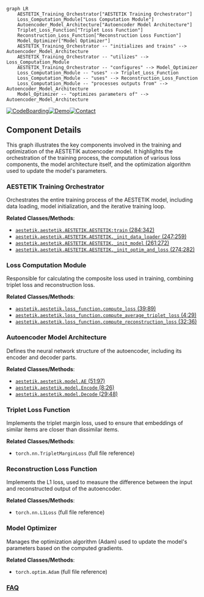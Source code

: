 ```mermaid
graph LR
    AESTETIK_Training_Orchestrator["AESTETIK Training Orchestrator"]
    Loss_Computation_Module["Loss Computation Module"]
    Autoencoder_Model_Architecture["Autoencoder Model Architecture"]
    Triplet_Loss_Function["Triplet Loss Function"]
    Reconstruction_Loss_Function["Reconstruction Loss Function"]
    Model_Optimizer["Model Optimizer"]
    AESTETIK_Training_Orchestrator -- "initializes and trains" --> Autoencoder_Model_Architecture
    AESTETIK_Training_Orchestrator -- "utilizes" --> Loss_Computation_Module
    AESTETIK_Training_Orchestrator -- "configures" --> Model_Optimizer
    Loss_Computation_Module -- "uses" --> Triplet_Loss_Function
    Loss_Computation_Module -- "uses" --> Reconstruction_Loss_Function
    Loss_Computation_Module -- "processes outputs from" --> Autoencoder_Model_Architecture
    Model_Optimizer -- "optimizes parameters of" --> Autoencoder_Model_Architecture
```
[![CodeBoarding](https://img.shields.io/badge/Generated%20by-CodeBoarding-9cf?style=flat-square)](https://github.com/CodeBoarding/GeneratedOnBoardings)[![Demo](https://img.shields.io/badge/Try%20our-Demo-blue?style=flat-square)](https://www.codeboarding.org/demo)[![Contact](https://img.shields.io/badge/Contact%20us%20-%20contact@codeboarding.org-lightgrey?style=flat-square)](mailto:contact@codeboarding.org)

## Component Details

This graph illustrates the key components involved in the training and optimization of the AESTETIK autoencoder model. It highlights the orchestration of the training process, the computation of various loss components, the model architecture itself, and the optimization algorithm used to update the model's parameters.

### AESTETIK Training Orchestrator
Orchestrates the entire training process of the AESTETIK model, including data loading, model initialization, and the iterative training loop.


**Related Classes/Methods**:

- <a href="https://github.com/ratschlab/aestetik/blob/master/aestetik/AESTETIK.py#L284-L342" target="_blank" rel="noopener noreferrer">`aestetik.aestetik.AESTETIK.AESTETIK:train` (284:342)</a>
- <a href="https://github.com/ratschlab/aestetik/blob/master/aestetik/AESTETIK.py#L247-L259" target="_blank" rel="noopener noreferrer">`aestetik.aestetik.AESTETIK.AESTETIK._init_data_loader` (247:259)</a>
- <a href="https://github.com/ratschlab/aestetik/blob/master/aestetik/AESTETIK.py#L261-L272" target="_blank" rel="noopener noreferrer">`aestetik.aestetik.AESTETIK.AESTETIK._init_model` (261:272)</a>
- <a href="https://github.com/ratschlab/aestetik/blob/master/aestetik/AESTETIK.py#L274-L282" target="_blank" rel="noopener noreferrer">`aestetik.aestetik.AESTETIK.AESTETIK._init_optim_and_loss` (274:282)</a>


### Loss Computation Module
Responsible for calculating the composite loss used in training, combining triplet loss and reconstruction loss.


**Related Classes/Methods**:

- <a href="https://github.com/ratschlab/aestetik/blob/master/aestetik/loss_function.py#L39-L89" target="_blank" rel="noopener noreferrer">`aestetik.aestetik.loss_function.compute_loss` (39:89)</a>
- <a href="https://github.com/ratschlab/aestetik/blob/master/aestetik/loss_function.py#L4-L29" target="_blank" rel="noopener noreferrer">`aestetik.aestetik.loss_function.compute_average_triplet_loss` (4:29)</a>
- <a href="https://github.com/ratschlab/aestetik/blob/master/aestetik/loss_function.py#L32-L36" target="_blank" rel="noopener noreferrer">`aestetik.aestetik.loss_function.compute_reconstruction_loss` (32:36)</a>


### Autoencoder Model Architecture
Defines the neural network structure of the autoencoder, including its encoder and decoder parts.


**Related Classes/Methods**:

- <a href="https://github.com/ratschlab/aestetik/blob/master/aestetik/model.py#L51-L97" target="_blank" rel="noopener noreferrer">`aestetik.aestetik.model.AE` (51:97)</a>
- <a href="https://github.com/ratschlab/aestetik/blob/master/aestetik/model.py#L8-L26" target="_blank" rel="noopener noreferrer">`aestetik.aestetik.model.Encode` (8:26)</a>
- <a href="https://github.com/ratschlab/aestetik/blob/master/aestetik/model.py#L29-L48" target="_blank" rel="noopener noreferrer">`aestetik.aestetik.model.Decode` (29:48)</a>


### Triplet Loss Function
Implements the triplet margin loss, used to ensure that embeddings of similar items are closer than dissimilar items.


**Related Classes/Methods**:

- `torch.nn.TripletMarginLoss` (full file reference)


### Reconstruction Loss Function
Implements the L1 loss, used to measure the difference between the input and reconstructed output of the autoencoder.


**Related Classes/Methods**:

- `torch.nn.L1Loss` (full file reference)


### Model Optimizer
Manages the optimization algorithm (Adam) used to update the model's parameters based on the computed gradients.


**Related Classes/Methods**:

- `torch.optim.Adam` (full file reference)




### [FAQ](https://github.com/CodeBoarding/GeneratedOnBoardings/tree/main?tab=readme-ov-file#faq)
